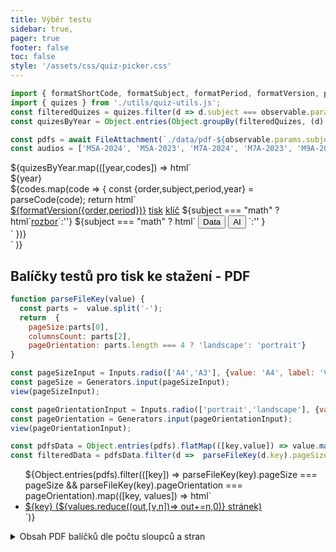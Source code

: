 ```yaml
---
title: Výběr testu
sidebar: true,
pager: true
footer: false
toc: false
style: '/assets/css/quiz-picker.css'
---
```


```js
import { formatShortCode, formatSubject, formatPeriod, formatVersion, parseCode } from './utils/quiz-string-utils.js';
import { quizes } from './utils/quiz-utils.js';
const filteredQuizes = quizes.filter(d => d.subject === observable.params.subject && d.period === observable.params.period).flatMap(d => d.codes)
const quizesByYear = Object.entries(Object.groupBy(filteredQuizes, (d) => parseCode(d).year));

const pdfs = await FileAttachment(`./data/pdf-${observable.params.subject}-${observable.params.period}.json`).json();
const audios = ['M5A-2024', 'M5A-2023', 'M7A-2024', 'M7A-2023', 'M9A-2025', 'M9B-2025', 'M9I-2025', 'M9A-2024','M9A-2023']
```

<!-- Cards with big numbers -->

<div class="grid grid-cols-4">
 ${quizesByYear.map(([year,codes]) => html`<div class="card">
    <div class="v-stack v-stack--l">
    <div class="v-stack v-stack--s">
      <div>
        <div class="big">${year}</div>
        <!-- <span>${codes.length.toLocaleString("en-US")} testy</span> -->
      </div>
      <div class="v-stack v-stack--l">
        ${codes.map(code => {
          const {order,subject,period,year} = parseCode(code);
          return html`<div class="h-stack h-stack--m h-stack-items--center h-stack--wrap">
              <a class="h-stack h-stack--s" href="./form-${code}"><i class="fas fa-money-check"></i><span>${formatVersion({order,period})}</span></a>
              <a class="h-stack h-stack--s" href="./print-${code}"><i class="fa-solid fa-print"></i><span>tisk</span></a>
              <a class="h-stack h-stack--s" href="./arch-${code}"><i class="fa-solid fa-key"></i>klíč</a>
              ${subject === "math" ? html`<a class="h-stack h-stack--s" href="./solution-${code}"><i class="fa-solid fa-mug-hot"></i>rozbor</a>`:''}
              ${subject === "math" ? html`
              <button  popovertarget=popover-${code}>Data<i class="fas fa-caret-down"></i></button>
              <div id=popover-${code} class="menu-items" popover>
                <div class="v-stack v-stack--m">
                  <a class="h-stack h-stack--s" href="word-problems-${code}" title="Řešení slovních úloh (markdown)"><i class="fa fa-brands fa-markdown"></i><span>Rozbor úloh - markdown</span></a>
                  <a download class="h-stack h-stack--s" href="/data/word-problems-${code}.tldr"  title="Řešení slovních úloh (tldraw)"><i class="fa fa-comment-nodes"></i><span>Rozbor úloh - TLDR</span><a>
                </div>
              </div>
              <button  popovertarget=popover-ai-${code}>AI <i class="fas fa-caret-down"></i></button>
              <div id=popover-ai-${code} class="menu-items" popover>
                <div class="v-stack v-stack--m">          
                  <a class="h-stack h-stack--s" title="Řešení úloh pomocí AI" href="./ai-gpt-5-mini-as-${code}"><i class="fa fa-brands fa-openai"></i><span>OpenAI - GTP 5 mini</span></a>
                  <a class="h-stack h-stack--s" title="Řešení úloh pomocí AI" href="./ai-o1-mini-as-${code}"><i class="fa fa-brands fa-openai"></i><span>OpenAI - o1 mini</span></a>
                </div>
              </div>              
              `:''              
              }              
          <div>`
        })}
      </div>
    </div>
  </div>`
  )}
</div>

## Balíčky testů pro tisk ke stažení - PDF

```js
function parseFileKey(value) {
  const parts =  value.split('-');
  return  {
    pageSize:parts[0],
    columnsCount: parts[2],
    pageOrientation: parts.length === 4 ? 'landscape': 'portrait'}
}

const pageSizeInput = Inputs.radio(['A4','A3'], {value: 'A4', label: 'Velikost stránky'});
const pageSize = Generators.input(pageSizeInput);
view(pageSizeInput);

const pageOrientationInput = Inputs.radio(['portrait','landscape'], {value: 'portrait', label:"Orientace", format: d => d == "landscape" ? 'na šířku': 'na výšku'});
const pageOrientation = Generators.input(pageOrientationInput);
view(pageOrientationInput);
```

```js
const pdfsData = Object.entries(pdfs).flatMap(([key,value]) => value.map(([code,count]) => ({key, code,count})))
const filteredData = pdfsData.filter(d =>  parseFileKey(d.key).pageSize === pageSize && parseFileKey(d.key).pageOrientation === pageOrientation).sort((f,s) => parseCode(s.code).year - parseCode(f.code).year);

```

<ul>${Object.entries(pdfs).filter(([key]) => parseFileKey(key).pageSize === pageSize && parseFileKey(key).pageOrientation === pageOrientation).map(([key, values]) => html`<li><a href="./assets/pdf/${observable.params.subject}-${observable.params.period}/${key}.pdf"><i class="fa-solid fa-file-pdf"></i> ${key} (${values.reduce((out,[v,n])=> out+=n,0)} stránek)</a></li>`)}</ul>

<details>
  <summary>
    Obsah PDF balíčků dle počtu sloupců a stran
  </summary>
  ${Plot.plot({
    color: {legend: true, tickFormat: d => formatShortCode(d.substring(0,8))},
    height: 420,
    x:{ label: 'Počet sloupců na stránce' },
    y:{ label:'Počet stran' },
    marks:[
      Plot.waffleY(filteredData, Plot.groupX({y:"sum"}, {x: "key", y:"count", fill:'code', tip: true})),
    ]
   })}
</details>


<!-- <details>
  <summary>
    Postupy řešení slovních úloh
  </summary>
  <ul>
    ${quizesByYear.flatMap(([year,codes]) => codes.filter(d => parseCode(d).subject == "math")).map(code => html`<li><a href=raw-${code}>${formatShortCode(code)}</a></li>`)}
  </ul>
</details> -->
